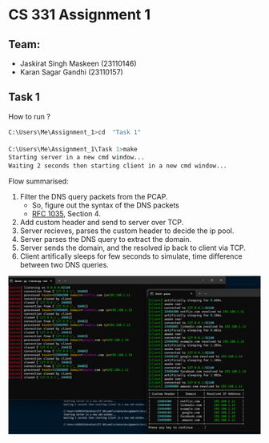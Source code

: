 # CS 331 Assignment 1

## Team:
- Jaskirat Singh Maskeen (23110146)
- Karan Sagar Gandhi (23110157)

## Task 1

How to run ?

```sh
C:\Users\Me\Assignment_1>cd  "Task 1"

C:\Users\Me\Assignment_1\Task 1>make
Starting server in a new cmd window...
Waiting 2 seconds then starting client in a new cmd window...

```

Flow summarised:

1. Filter the DNS query packets from the PCAP.
    - So, figure out the syntax of the DNS packets
    - [RFC 1035](https://www.ietf.org/rfc/rfc1035.txt), Section 4.
2. Add custom header and send to server over TCP.
3. Server recieves, parses the custom header to decide the ip pool. 
4. Server parses the DNS query to extract the domain.
5. Server sends the domain, and the resolved ip back to client via TCP.
6. Client artifically sleeps for few seconds to simulate, time difference between two DNS queries.

![](./Task%201/output.png)
<!-- 
DNS message:

header 12 bytes

ID      (2 bytes)
Flags   (2 bytes)
QDCOUNT (2 bytes)  # # of questions
ANCOUNT (2 bytes)  # # of answers
NSCOUNT (2 bytes)  # # of authority records
ARCOUNT (2 bytes)  # # of additional records

Question section (variable length):

QNAME: domain name (labels, length-prefixed, terminated by 0)

QTYPE: 2 bytes

QCLASS: 2 bytes

Answer / Authority / Additional sections (variable length, same basic structure as Resource Records).


[4-byte length prefix][payload of that length]

First, send the payload length as a 32-bit unsigned integer (big-endian).

Then send exactly that many bytes of payload.

Read 4 bytes → decode with struct.unpack(">I", raw_len) → tells you how long the message is.

Call recieve_n_bytes(conn, length) to pull exactly that many bytes. -->